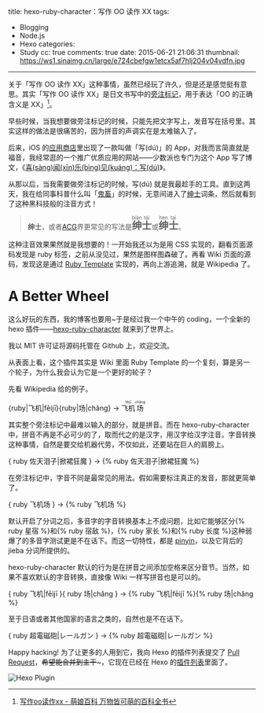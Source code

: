 title: hexo-ruby-character：写作 OO 读作 XX
tags:
  - Blogging
  - Node.js
  - Hexo
categories:
  - Study
cc: true
comments: true
date: 2015-06-21 21:06:31
thumbnail: https://ws1.sinaimg.cn/large/e724cbefgw1etcx5af7hlj204v04vdfn.jpg
---

关于「写作 OO 读作 XX」这种事情，虽然已经玩了许久，但是还是感觉挺有意思。其实「写作 OO 读作 XX」是日文书写中的[旁注标记][1]，用于表达「OO 的正确含义是 XX」[^1]。

[^1]: [写作oo读作xx - 萌娘百科 万物皆可萌的百科全书][2]

早些时候，当我想要做旁注标记的时候，只能先把文字写上，发音写在括号里。其实这样的做法是很痛苦的，因为拼音的声调实在是太难输入了。

<!-- more --><!-- indicate-the-source -->

后来，iOS 的[应用商店][3]里出现了一款叫做「写(dú)」的 App，对我而言简直就是福音，我经常逛的一个推广优质应用的网站——少数派也专门为这个 App 写了博文，《[喜(sàng)闻(xīn)乐(bìng)见(kuáng)：写(dú)][11]》。

从那以后，当我需要做旁注标记的时候，写(dú) 就是我最趁手的工具。直到这两天，我在给同事科普什么叫「[鬼畜][4]」的时候，无意间进入了[绅士][5]词条，然后就看到了这种黑科技般的注音方式！

> <b>绅士</b>，或者<a href="http://zh.moegirl.org/ACG" title="ACG">ACG</a>界更常见的写法是<big><big><ruby><b>绅</b><rp>（</rp><rt>biàn</rt><rp>）</rp></ruby><ruby><b>士</b><rp>（</rp><rt>tài</rt><rp>）</rp></ruby></big></big>或<big><big><ruby><b>绅</b><rp>（</rp><rt>hen</rt><rp>）</rp></ruby><ruby><b>士</b><rp>（</rp><rt>tai</rt><rp>）</rp></ruby></big></big>。

这种注音效果果然就是我想要的！一开始我还以为是用 CSS 实现的，翻看页面源码发现是 ruby 标签，之前从没见过，果然是图样图森破了。再看 Wiki 页面的源码，发现这是通过 [Ruby Template][6] 实现的，再向上游追溯，就是 Wikipedia 了。

# A Better Wheel #

这么好玩的东西，我的博客也要用~于是经过我一个中午的 coding，一个全新的 hexo 插件——[hexo-ruby-character][8] 就来到了世界上。

我以 MIT 许可证将源码托管在 Github 上，欢迎交流。

从表面上看，这个插件其实是 Wiki 里面 Ruby Template 的一个复刻，算是另一个轮子，为什么我会认为它是一个更好的轮子？

先看 Wikipedia 给的例子。

{ruby|飞机|fēijī}{ruby|场|chǎng} → <ruby><rb>飞机</rb><rp>（</rp><rt>fēijī</rt><rp>）</rp></ruby><ruby><rb>场</rb><rp>（</rp><rt>chǎng</rt><rp>）</rp></ruby>

其实整个旁注标记中最难以输入的部分，就是拼音。而在 hexo-ruby-character 中，拼音不再是不必可少的了，取而代之的是汉字，用汉字给汉字注音。字音转换这种事情，自然是要交给机器代劳，不仅如此，还要站在巨人的肩膀上。

{ ruby 佐天泪子|掀裙狂魔 } → {% ruby 佐天泪子|掀裙狂魔 %}

在旁注标记中，字音不同是最常见的用法。假如需要标注真正的发音，那就更简单了。

{ ruby 飞机场 } → {% ruby 飞机场 %}

默认开启了分词之后，多音字的字音转换基本上不成问题，比如它能够区分{% ruby 星宿 %}和{% ruby 宿敌 %}，{% ruby 家长 %}和{% ruby 长度 %}这种弱爆了的多音字测试更是不在话下。而这一切特性，都是 [pinyin][9]，以及它背后的 jieba 分词所提供的。

hexo-ruby-character 默认的行为是在拼音之间添加空格来区分音节。当然，如果不喜欢默认的字音转换，直接像 Wiki 一样写拼音也是可以的。

{ ruby 飞机|fēijī }{ ruby 场|chǎng } → {% ruby 飞机|fēijī %}{% ruby 场|chǎng %}

至于日语或者其他国家的语言之类的，自然也是不在话下。

{ ruby 超電磁砲|レールガン } → {% ruby 超電磁砲|レールガン %}

Happy hacking! 为了让更多的人用到它，我向 Hexo 的插件列表提交了 [Pull Request][10]，~~希望能合并到主干~~~，它现在已经在 Hexo 的[插件列表][12]里面了。

![Hexo Plugin](https://ws1.sinaimg.cn/large/e724cbefgw1etd3n5q53ij20mh06wdg3.jpg)

[1]: https://zh.wikipedia.org/wiki/旁註標記
[2]: http://zh.moegirl.org/zh-cn/写作oo读作xx
[3]: https://itunes.apple.com/cn/app/xie-du/id824653857
[4]: http://zh.moegirl.org/鬼畜
[5]: http://zh.moegirl.org/绅士
[6]: http://zh.moegirl.org/Template:Ruby
[7]: https://www.npmjs.com/package/hexo-ruby-character
[8]: https://github.com/JamesPan/hexo-ruby-character
[9]: https://github.com/hotoo/pinyin
[10]: https://github.com/hexojs/site/pull/66
[11]: http://sspai.com/25440
[12]: https://hexo.io/plugins/#hexo-ruby-character